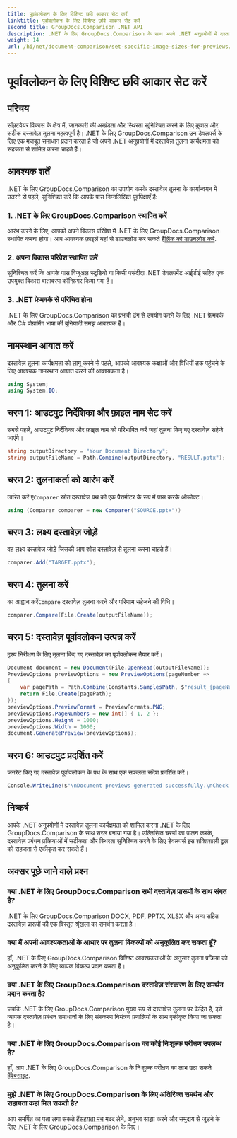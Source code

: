 ```yaml
---
title: पूर्वावलोकन के लिए विशिष्ट छवि आकार सेट करें
linktitle: पूर्वावलोकन के लिए विशिष्ट छवि आकार सेट करें
second_title: GroupDocs.Comparison .NET API
description: .NET के लिए GroupDocs.Comparison के साथ अपने .NET अनुप्रयोगों में दस्तावेज़ तुलना कार्यक्षमता को आसानी से एकीकृत करें।
weight: 14
url: /hi/net/document-comparison/set-specific-image-sizes-for-previews/
---
```


# पूर्वावलोकन के लिए विशिष्ट छवि आकार सेट करें

## परिचय
सॉफ़्टवेयर विकास के क्षेत्र में, जानकारी की अखंडता और स्थिरता सुनिश्चित करने के लिए कुशल और सटीक दस्तावेज़ तुलना महत्वपूर्ण है। .NET के लिए GroupDocs.Comparison उन डेवलपर्स के लिए एक मजबूत समाधान प्रदान करता है जो अपने .NET अनुप्रयोगों में दस्तावेज़ तुलना कार्यक्षमता को सहजता से शामिल करना चाहते हैं।
## आवश्यक शर्तें
.NET के लिए GroupDocs.Comparison का उपयोग करके दस्तावेज़ तुलना के कार्यान्वयन में उतरने से पहले, सुनिश्चित करें कि आपके पास निम्नलिखित पूर्वापेक्षाएँ हैं:
### 1. .NET के लिए GroupDocs.Comparison स्थापित करें
 आरंभ करने के लिए, आपको अपने विकास परिवेश में .NET के लिए GroupDocs.Comparison स्थापित करना होगा। आप आवश्यक फ़ाइलें यहां से डाउनलोड कर सकते हैं[लिंक को डाउनलोड करें](https://releases.groupdocs.com/comparison/net/).
### 2. अपना विकास परिवेश स्थापित करें
सुनिश्चित करें कि आपके पास विजुअल स्टूडियो या किसी पसंदीदा .NET डेवलपमेंट आईडीई सहित एक उपयुक्त विकास वातावरण कॉन्फ़िगर किया गया है।
### 3. .NET फ्रेमवर्क से परिचित होना
.NET के लिए GroupDocs.Comparison का प्रभावी ढंग से उपयोग करने के लिए .NET फ्रेमवर्क और C# प्रोग्रामिंग भाषा की बुनियादी समझ आवश्यक है।

## नामस्थान आयात करें
दस्तावेज़ तुलना कार्यक्षमता को लागू करने से पहले, आपको आवश्यक कक्षाओं और विधियों तक पहुंचने के लिए आवश्यक नामस्थान आयात करने की आवश्यकता है।
```csharp
using System;
using System.IO;
```
## चरण 1: आउटपुट निर्देशिका और फ़ाइल नाम सेट करें
सबसे पहले, आउटपुट निर्देशिका और फ़ाइल नाम को परिभाषित करें जहां तुलना किए गए दस्तावेज़ सहेजे जाएंगे।
```csharp
string outputDirectory = "Your Document Directory";
string outputFileName = Path.Combine(outputDirectory, "RESULT.pptx");
```
## चरण 2: तुलनाकर्ता को आरंभ करें
 त्वरित करें ए`Comparer` स्रोत दस्तावेज़ पथ को एक पैरामीटर के रूप में पास करके ऑब्जेक्ट।
```csharp
using (Comparer comparer = new Comparer("SOURCE.pptx"))
```
## चरण 3: लक्ष्य दस्तावेज़ जोड़ें
वह लक्ष्य दस्तावेज़ जोड़ें जिसकी आप स्रोत दस्तावेज़ से तुलना करना चाहते हैं।
```csharp
comparer.Add("TARGET.pptx");
```
## चरण 4: तुलना करें
 का आह्वान करें`Compare` दस्तावेज़ तुलना करने और परिणाम सहेजने की विधि।
```csharp
comparer.Compare(File.Create(outputFileName));
```
## चरण 5: दस्तावेज़ पूर्वावलोकन उत्पन्न करें
दृश्य निरीक्षण के लिए तुलना किए गए दस्तावेज़ का पूर्वावलोकन तैयार करें।
```csharp
Document document = new Document(File.OpenRead(outputFileName));
PreviewOptions previewOptions = new PreviewOptions(pageNumber =>
{
    var pagePath = Path.Combine(Constants.SamplesPath, $"result_{pageNumber}.png");
    return File.Create(pagePath);
});
previewOptions.PreviewFormat = PreviewFormats.PNG;
previewOptions.PageNumbers = new int[] { 1, 2 };
previewOptions.Height = 1000;
previewOptions.Width = 1000;
document.GeneratePreview(previewOptions);
```
## चरण 6: आउटपुट प्रदर्शित करें
जनरेट किए गए दस्तावेज़ पूर्वावलोकन के पथ के साथ एक सफलता संदेश प्रदर्शित करें।
```csharp
Console.WriteLine($"\nDocument previews generated successfully.\nCheck output in {outputDirectory}.");
```

## निष्कर्ष
आपके .NET अनुप्रयोगों में दस्तावेज़ तुलना कार्यक्षमता को शामिल करना .NET के लिए GroupDocs.Comparison के साथ सरल बनाया गया है। उल्लिखित चरणों का पालन करके, दस्तावेज़ प्रबंधन प्रक्रियाओं में सटीकता और स्थिरता सुनिश्चित करने के लिए डेवलपर्स इस शक्तिशाली टूल को सहजता से एकीकृत कर सकते हैं।
## अक्सर पूछे जाने वाले प्रश्न
### क्या .NET के लिए GroupDocs.Comparison सभी दस्तावेज़ प्रारूपों के साथ संगत है?
.NET के लिए GroupDocs.Comparison DOCX, PDF, PPTX, XLSX और अन्य सहित दस्तावेज़ प्रारूपों की एक विस्तृत श्रृंखला का समर्थन करता है।
### क्या मैं अपनी आवश्यकताओं के आधार पर तुलना विकल्पों को अनुकूलित कर सकता हूँ?
हाँ, .NET के लिए GroupDocs.Comparison विशिष्ट आवश्यकताओं के अनुसार तुलना प्रक्रिया को अनुकूलित करने के लिए व्यापक विकल्प प्रदान करता है।
### क्या .NET के लिए GroupDocs.Comparison दस्तावेज़ संस्करण के लिए समर्थन प्रदान करता है?
जबकि .NET के लिए GroupDocs.Comparison मुख्य रूप से दस्तावेज़ तुलना पर केंद्रित है, इसे व्यापक दस्तावेज़ प्रबंधन समाधानों के लिए संस्करण नियंत्रण प्रणालियों के साथ एकीकृत किया जा सकता है।
### क्या .NET के लिए GroupDocs.Comparison का कोई निःशुल्क परीक्षण उपलब्ध है?
 हाँ, आप .NET के लिए GroupDocs.Comparison के निःशुल्क परीक्षण का लाभ उठा सकते हैं[वेबसाइट](https://releases.groupdocs.com/).
### मुझे .NET के लिए GroupDocs.Comparison के लिए अतिरिक्त समर्थन और सहायता कहां मिल सकती है?
 आप समर्पित का पता लगा सकते हैं[सहयता मंच](https://forum.groupdocs.com/c/comparison/12) मदद लेने, अनुभव साझा करने और समुदाय से जुड़ने के लिए .NET के लिए GroupDocs.Comparison के लिए।